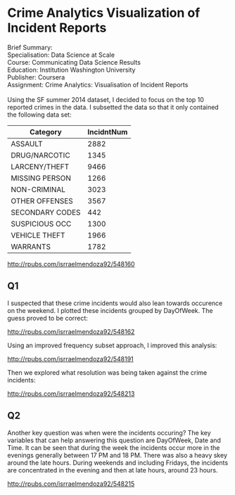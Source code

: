# Crime Analytics Visualization of Incident Reports

Brief Summary:\
Specialisation:	Data Science at Scale\
Course:	Communicating Data Science Results\
Education: Institution	Washington University\
Publisher:	Coursera\
Assignment:	Crime Analytics: Visualisation of Incident Reports\
\
Using the SF summer 2014 dataset, I decided to focus on the top 10 reported crimes in the data. I subsetted the data so that it only contained the following data set:

|	Category   |  IncidntNum |
|---|---|
|	ASSAULT        |   2882  |
|DRUG/NARCOTIC   |   1345  |
|LARCENY/THEFT   |   9466  |
| MISSING PERSON |   1266  |
| NON-CRIMINAL   |   3023  |
| OTHER OFFENSES |   3567  |
|SECONDARY CODES |   442   |
| SUSPICIOUS OCC |   1300  |
| VEHICLE THEFT  |   1966  |
| WARRANTS       |   1782  |

http://rpubs.com/isrraelmendoza92/548160


<h2>Q1</h2>

I suspected that these crime incidents would also lean towards occurence on the weekend. I plotted these incidents grouped by DayOfWeek. The guess proved to be correct:


http://rpubs.com/isrraelmendoza92/548162

Using an improved frequency subset approach, I improved this analysis:

http://rpubs.com/isrraelmendoza92/548191

Then we explored what resolution was being taken against the crime incidents:

http://rpubs.com/isrraelmendoza92/548213

<h2>Q2</h2>

Another key question was when were the incidents occuring?
The key variables that can help answering this question are DayOfWeek, Date and Time.
It can be seen that during the week the incidents occur more in the evenings generally between 17 PM and 18 PM. There was also a heavy skey around the late hours.  During weekends and including Fridays, the incidents are concentrated in the evening and then at late hours, around 23 hours.

http://rpubs.com/isrraelmendoza92/548215
